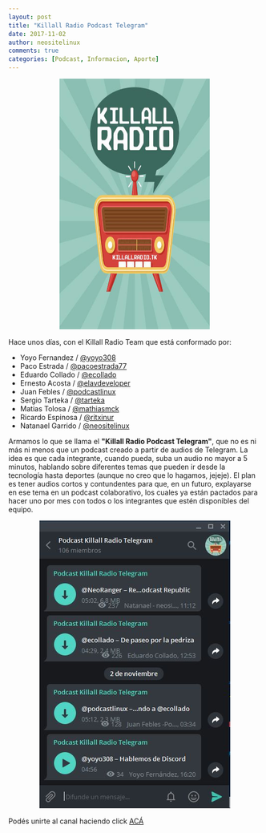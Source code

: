 ```yaml
---
layout: post
title: "Killall Radio Podcast Telegram"
date: 2017-11-02
author: neositelinux
comments: true
categories: [Podcast, Informacion, Aporte]
---
```


<p align="center">
<img src="/images/kar_portada.jpg" width="300" height="500" alt="_Logo">
</p>

Hace unos días, con el Killall Radio Team que está conformado por:
* Yoyo Fernandez / [@yoyo308](https://twitter.com/yoyo308)
* Paco Estrada / [@pacoestrada77](https://twitter.com/pacoestrada77)
* Eduardo Collado / [@ecollado](https://twitter.com/ecollado)
* Ernesto Acosta / [@elavdeveloper](https://twitter.com/elavdeveloper)
* Juan Febles / [@podcastlinux](https://twitter.com/podcastlinux)
* Sergio Tarteka / [@tarteka](https://twitter.com/tarteka)
* Matias Tolosa / [@mathiasmck](https://twitter.com/mathiasmck)
* Ricardo Espinosa / [@ritxinur](https://twitter.com/ritxinur)
* Natanael Garrido / [@neositelinux](https://twitter.com/neositelinux)

Armamos lo que se llama el **"Killall Radio Podcast Telegram"**, que no es ni más ni menos que un podcast creado a partir de audios de Telegram. La idea es que cada integrante, cuando pueda, suba un audio no mayor a 5 minutos, hablando sobre diferentes temas que pueden ir desde la tecnología hasta deportes (aunque no creo que lo hagamos, jejeje). El plan es tener audios cortos y contundentes para que, en un futuro, explayarse en ese tema en un podcast colaborativo, los cuales ya están pactados para hacer uno por mes con todos o los integrantes que estén disponibles del equipo.

<p align="center">
<img src="/images/kar_telegram_podcast.jpg" alt="_Logo">
</p>

Podés unirte al canal haciendo click [ACÁ](https://t.me/killallradiopodcast)
